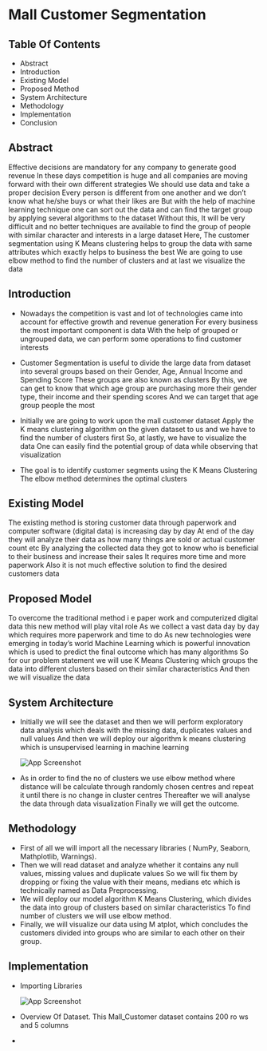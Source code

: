 # Mall Customer Segmentation

## Table Of Contents
- Abstract
- Introduction
- Existing Model
- Proposed Method
- System Architecture
- Methodology
- Implementation
- Conclusion

## Abstract
Effective decisions are mandatory for any company to generate good
revenue In these days competition is huge and all companies are moving
forward with their own different strategies We should use data and take a
proper decision Every person is different from one another and we don’t know
what he/she buys or what their likes are But with the help of machine learning
technique one can sort out the data and can find the target group by
applying several algorithms to the dataset Without this, It will be very difficult
and no better techniques are available to find the group of people with similar
character and interests in a large dataset Here, The customer segmentation
using K Means clustering helps to group the data with same attributes which
exactly helps to business the best We are going to use elbow method to find
the number of clusters and at last we visualize the data


## Introduction
- Nowadays the competition is vast and lot of technologies came into
  account for effective growth and revenue generation For every business the
  most important component is data With the help of grouped or ungrouped
  data, we can perform some operations to find customer interests

- Customer Segmentation is useful to divide the large data from dataset into
  several groups based on their Gender, Age, Annual Income and Spending
  Score These groups are also known as clusters By this, we can get to know
  that which age group are purchasing more their gender type, their income
  and their spending scores And we can target that age group people the
  most
- Initially we are going to work upon the mall customer dataset Apply the K
  means clustering algorithm on the given dataset to us and we have to find
  the number of clusters first So, at lastly, we have to visualize the data One
  can easily find the potential group of data while observing that visualization
- The goal is to identify customer segments using the K Means Clustering The
  elbow method determines the optimal clusters
  
## Existing Model
The existing method is storing customer data through paperwork and
computer software (digital data) is increasing day by day At end of the day
they will analyze their data as how many things are sold or actual customer
count etc By analyzing the collected data they got to know who is beneficial
to their business and increase their sales It requires more time and more
paperwork Also it is not much effective solution to find the desired customers
data

## Proposed Model
To overcome the traditional method i e paper work and computerized digital
data this new method will play vital role As we collect a vast data day by day
which requires more paperwork and time to do As new technologies were
emerging in today’s world Machine Learning which is powerful innovation
which is used to predict the final outcome which has many algorithms So for
our problem statement we will use K Means Clustering which groups the data
into different clusters based on their similar characteristics And then we will
visualize the data

## System Architecture
- Initially we will see the dataset and then we will perform exploratory data
  analysis which deals with the missing data, duplicates values and null values
  And then we will deploy our algorithm k means clustering which is
  unsupervised learning in machine learning

  ![App Screenshot](https://via.placeholder.com/468x300?text=App+Screenshot+Here)
  
- As in order to find the no of clusters we use elbow method where distance
  will be calculate through randomly chosen centres and repeat it until there is
  no change in cluster centres Thereafter we will analyse the data through
  data visualization Finally we will get the outcome.

## Methodology
- First of all we will import all the necessary libraries ( NumPy, Seaborn,
  Mathplotlib, Warnings).
- Then we will read dataset and analyze whether it contains any null values,
  missing values and duplicate values So we will fix them by dropping or fixing
  the value with their means, medians etc which is technically named as Data
  Preprocessing.
- We will deploy our model algorithm K Means Clustering, which divides the
  data into group of clusters based on similar characteristics To find number of
  clusters we will use elbow method.
- Finally, we will visualize our data using M atplot, which concludes the
  customers divided into groups who are similar to each other on their group.

## Implementation
- Importing Libraries

  ![App Screenshot](https://via.placeholder.com/468x300?text=App+Screenshot+Here)

- Overview Of Dataset. This Mall_Customer dataset contains 200 ro ws and 5 columns 
- 
